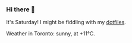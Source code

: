 ### Hi there :wave:

It's Saturday! I might be fiddling with my [dotfiles](https://github.com/bewuethr/dotfiles).

Weather in Toronto: sunny, at +11°C.
